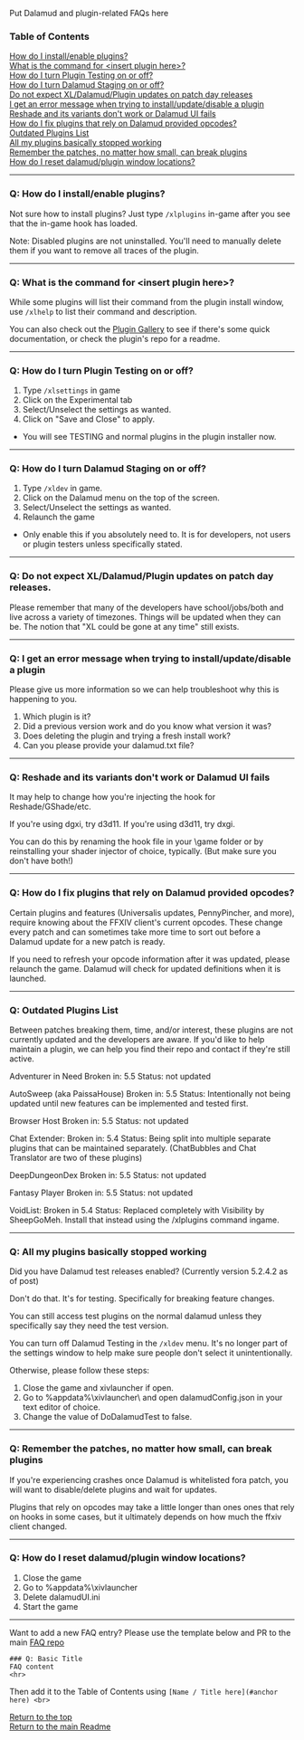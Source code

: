 Put Dalamud and plugin-related FAQs here

### Table of Contents
[How do I install/enable plugins?](#q-how-do-i-installenable-plugins) <br>
[What is the command for \<insert plugin here\>?](#q-what-is-the-command-for-insert-plugin-here) <br>
[How do I turn Plugin Testing on or off?](#q-how-do-i-turn-plugin-testing-on-or-off) <br>
[How do I turn Dalamud Staging on or off?](#q-how-do-i-turn-dalamud-staging-on-or-off) <br>
[Do not expect XL/Dalamud/Plugin updates on patch day releases](#q-do-not-expect-xldalamudplugin-updates-on-patch-day-releases) <br>
[I get an error message when trying to install/update/disable a plugin](#q-i-get-an-error-message-when-trying-to-installupdatedisable-a-plugin) <br>
[Reshade and its variants don't work or Dalamud UI fails](#q-reshade-and-its-variants-dont-work-or-dalamud-ui-fails) <br>
[How do I fix plugins that rely on Dalamud provided opcodes?](#q-how-do-i-fix-plugins-that-rely-on-dalamud-provided-opcodes) <br>
[Outdated Plugins List](#q-outdated-plugins-list) <br>
[All my plugins basically stopped working](#q-all-my-plugins-basically-stopped-working) <br>
[Remember the patches, no matter how small, can break plugins](#q-remember-the-patches-no-matter-how-small-can-break-plugins) <br>
[How do I reset dalamud/plugin window locations?](#q-how-do-i-reset-dalamudplugin-window-locations) <br>
<hr>

### Q: How do I install/enable plugins?
Not sure how to install plugins? Just type `/xlplugins` in-game after you see that the in-game hook has loaded.

Note: Disabled plugins are not uninstalled. You'll need to manually delete them if you want to remove all traces of the plugin.
<hr>

### Q: What is the command for \<insert plugin here\>?
While some plugins will list their command from the plugin install window, use `/xlhelp` to list their command and description.

You can also check out the [Plugin Gallery](https://github.com/goatcorp/DalamudPlugins/wiki/Plugin-Gallery) to see if there's some quick documentation, or check the plugin's repo for a readme.
<hr>

### Q: How do I turn Plugin Testing on or off?
1. Type `/xlsettings` in game
2. Click on the Experimental tab
3. Select/Unselect the settings as wanted.
4. Click on "Save and Close" to apply.

* You will see TESTING and normal plugins in the plugin installer now. 
<hr>

### Q: How do I turn Dalamud Staging on or off?
1. Type `/xldev` in game.
2. Click on the Dalamud menu on the top of the screen.
3. Select/Unselect the settings as wanted.
4. Relaunch the game

* Only enable this if you absolutely need to. It is for developers, not users or plugin testers unless specifically stated. 
<hr>

### Q: Do not expect XL/Dalamud/Plugin updates on patch day releases.

Please remember that many of the developers have school/jobs/both and live across a variety of timezones. Things will be updated when they can be. The notion that "XL could be gone at any time" still exists.
<hr>

### Q: I get an error message when trying to install/update/disable a plugin
Please give us more information so we can help troubleshoot why this is happening to you.

1. Which plugin is it?
2. Did a previous version work and do you know what version it was?
3. Does deleting the plugin and trying a fresh install work?
4. Can you please provide your dalamud.txt file?
<hr>

### Q: Reshade and its variants don't work or Dalamud UI fails
It may help to change how you're injecting the hook for Reshade/GShade/etc.

If you're using dgxi, try d3d11.
If you're using d3d11, try dxgi.

You can do this by renaming the hook file in your <ffxiv install>\game folder or by reinstalling your shader injector of choice, typically. (But make sure you don't have both!)
<hr>

### Q: How do I fix plugins that rely on Dalamud provided opcodes?
Certain plugins and features (Universalis updates, PennyPincher, and more), require knowing about the FFXIV client's current opcodes. These change every patch and can sometimes take more time to sort out before a Dalamud update for a new patch is ready.

If you need to refresh your opcode information after it was updated, please relaunch the game. Dalamud will check for updated definitions when it is launched.

<hr>

### Q: Outdated Plugins List
Between patches breaking them, time, and/or interest, these plugins are not currently updated and the developers are aware. If you'd like to help maintain a plugin, we can help you find their repo and contact if they're still active.

Adventurer in Need
Broken in: 5.5
Status: not updated

AutoSweep (aka PaissaHouse)
Broken in: 5.5
Status: Intentionally not being updated until new features can be implemented and tested first.

Browser Host
Broken in: 5.5
Status: not updated

Chat Extender:
Broken in: 5.4
Status: Being split into multiple separate plugins that can be maintained separately. (ChatBubbles and Chat Translator are two of these plugins)

DeepDungeonDex
Broken in: 5.5
Status: not updated

Fantasy Player
Broken in: 5.5
Status: not updated

VoidList:
Broken in 5.4
Status: Replaced completely with Visibility by SheepGoMeh. Install that instead using the /xlplugins command ingame.
<hr>

### Q: All my plugins basically stopped working
Did you have Dalamud test releases enabled? (Currently version 5.2.4.2 as of post)

Don't do that. It's for testing. Specifically for breaking feature changes.

You can still access test plugins on the normal dalamud unless they specifically say they need the test version.

You can turn off Dalamud Testing in the `/xldev` menu. It's no longer part of the settings window to help make sure people don't select it unintentionally.

Otherwise, please follow these steps:
1. Close the game and xivlauncher if open.
2. Go to %appdata%\xivlauncher\ and open dalamudConfig.json in your text editor of choice.
3. Change the value of DoDalamudTest to false.
<hr>

### Q: Remember the patches, no matter how small, can break plugins
If you're experiencing crashes once Dalamud is whitelisted fora patch, you will want to disable/delete plugins and wait for updates.

Plugins that rely on opcodes may take a little longer than ones ones that rely on hooks in some cases, but it ultimately depends on how much the ffxiv client changed.
<hr>


### Q: How do I reset dalamud/plugin window locations?
1. Close the game 
2. Go to %appdata%\xivlauncher
3. Delete dalamudUI.ini
4. Start the game

<hr>

Want to add a new FAQ entry? Please use the template below and PR to the main [FAQ repo](https://github.com/goatcorp/faq)
```
### Q: Basic Title
FAQ content
<hr>
```
Then add it to the Table of Contents using `[Name / Title here](#anchor here) <br>`

[Return to the top](#table-of-contents)<br>
[Return to the main Readme](https://goatcorp.github.io/faq)
